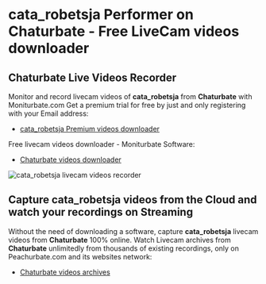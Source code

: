 # cata_robetsja Performer on Chaturbate - Free LiveCam videos downloader

## Chaturbate Live Videos Recorder

Monitor and record livecam videos of **cata_robetsja** from **Chaturbate** with Moniturbate.com
Get a premium trial for free by just and only registering with your Email address:
* [cata_robetsja Premium videos downloader](https://moniturbate.com/request-demo-licence-key.html)

Free livecam videos downloader - Moniturbate Software:
* [Chaturbate videos downloader](https://moniturbate.com/moniturbate-download-software.html)

![cata_robetsja livecam videos recorder](https://peachurnet.com/templates/moniturbate-software.png)


## Capture cata_robetsja videos from the Cloud and watch your recordings on Streaming

Without the need of downloading a software, capture **cata_robetsja** livecam videos from **Chaturbate** 100% online.
Watch Livecam archives from **Chaturbate** unlimitedly from thousands of existing recordings, only on Peachurbate.com and its websites network:
* [Chaturbate videos archives](https://peachurnet.com/)